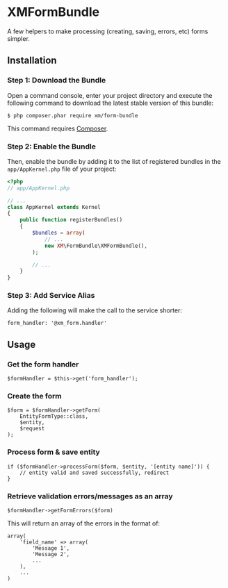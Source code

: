 # XMFormBundle
A few helpers to make processing (creating, saving, errors, etc) forms simpler.

## Installation

### Step 1: Download the Bundle

Open a command console, enter your project directory and execute the
following command to download the latest stable version of this bundle:

```console
$ php composer.phar require xm/form-bundle
```

This command requires [Composer](https://getcomposer.org/download/).

### Step 2: Enable the Bundle

Then, enable the bundle by adding it to the list of registered bundles
in the `app/AppKernel.php` file of your project:

```php
<?php
// app/AppKernel.php

// ...
class AppKernel extends Kernel
{
    public function registerBundles()
    {
        $bundles = array(
            // ...
            new XM\FormBundle\XMFormBundle(),
        );

        // ...
    }
}
```

### Step 3: Add Service Alias

Adding the following will make the call to the service shorter:

```
form_handler: '@xm_form.handler'
```

## Usage

### Get the form handler

```
$formHandler = $this->get('form_handler');
```

### Create the form

```
$form = $formHandler->getForm(
    EntityFormType::class,
    $entity,
    $request
);
```

### Process form & save entity

```
if ($formHandler->processForm($form, $entity, '[entity name]')) {
    // entity valid and saved successfully, redirect
}
```

### Retrieve validation errors/messages as an array

```
$formHandler->getFormErrors($form)
```

This will return an array of the errors in the format of:

```
array(
    'field_name' => array(
        'Message 1',
        'Message 2',
        ...
    ),
    ...
)
```